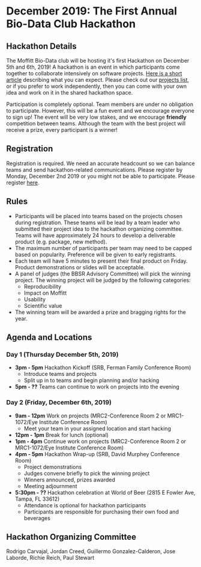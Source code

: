 # December 2019: The First Annual Bio-Data Club Hackathon

## Hackathon Details

The Moffitt Bio-Data club will be hosting it's first Hackathon on December 5th and 6th, 2019! A hackathon is an event in which participants come together to collaborate intensively on software projects. [Here is a short article](https://www.rasmussen.edu/degrees/technology/blog/what-is-a-hackathon/) describing what you can expect. Please check out our [projects list](https://github.com/pstew/biodataclub/blob/master/meetings/december_2019/Project_descriptions.md), or if you prefer to work independently, then you can come with your own idea and work on it in the shared hackathon space.

Participation is completely optional. Team members are under no obligation to participate. However, this will be a fun event and we encourage everyone to sign up! The event will be very low stakes, and we encourage **friendly** competition between teams. Although the team with the best project will receive a prize, every participant is a winner! 

## Registration
Registration is required. We need an accurate headcount so we can balance teams and send hackathon-related communications. Please register by Monday, December 2nd 2019 or you might not be able to participate. Please register [here](https://forms.gle/84WHZRkcjfPeh4eg7).

## Rules
- Participants will be placed into teams based on the projects chosen during registration. These teams will be lead by a team leader who submitted their project idea to the hackathon organizing committee. Teams will have approximately 24 hours to develop a deliverable product (e.g. package, new method). 
- The maximum number of participants per team may need to be capped based on popularity. Preference will be given to early registrants.
- Each team will have 5 minutes to present their final product on Friday. Product demonstrations or slides will be acceptable.
- A panel of judges (the BBSR Advisory Committee) will pick the winning project. The winning project will be judged by the following categories:
  - Reproducibility
  - Impact on Moffitt
  - Usability
  - Scientific value
- The winning team will be awarded a prize and bragging rights for the year.

## Agenda and Locations

### Day 1 (Thursday December 5th, 2019)
- **3pm - 5pm** Hackathon Kickoff (SRB, Ferman Family Conference Room)
  - Introduce teams and projects
  - Split up in to teams and begin planning and/or hacking
- **5pm - ??** Teams can continue to work on projects into the evening

### Day 2 (Friday, December 6th, 2019)
- **9am - 12pm** Work on projects (MRC2-Conference Room 2 or MRC1-1072/Eye Institute Conference Room)
  - Meet your team in your assigned location and start hacking
- **12pm - 1pm** Break for lunch (optional)
- **1pm - 4pm** Continue work on projects (MRC2-Conference Room 2 or MRC1-1072/Eye Institute Conference Room)
- **4pm - 5pm** Hackathon Wrap-up (SRB, David Murphey Conference Room)
  - Project demonstrations
  - Judges convene briefly to pick the winning project
  - Winners announced, prizes awarded
  - Meeting adjournment
- **5:30pm - ??** Hackathon celebration at World of Beer (2815 E Fowler Ave, Tampa, FL 33612)
  - Attendance is optional for hackathon participants
  - Participants are responsible for purchasing their own food and beverages

## Hackathon Organizing Committee
Rodrigo Carvajal, Jordan Creed, Guillermo Gonzalez-Calderon, Jose Laborde, Richie Reich, Paul Stewart

